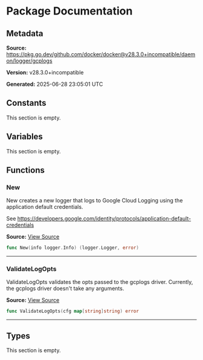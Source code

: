 # Package Documentation

## Metadata

**Source:** https://pkg.go.dev/github.com/docker/docker@v28.3.0+incompatible/daemon/logger/gcplogs

**Version:** v28.3.0+incompatible

**Generated:** 2025-06-28 23:05:01 UTC

## Constants

This section is empty.

## Variables

This section is empty.

## Functions

### New

New creates a new logger that logs to Google Cloud Logging using the application
default credentials.

See https://developers.google.com/identity/protocols/application-default-credentials

**Source:** [View Source](https://github.com/docker/docker/blob/v28.3.0/daemon/logger/gcplogs/gcplogging.go#L108)  

```go
func New(info logger.Info) (logger.Logger, error)
```

---

### ValidateLogOpts

ValidateLogOpts validates the opts passed to the gcplogs driver. Currently, the gcplogs
driver doesn't take any arguments.

**Source:** [View Source](https://github.com/docker/docker/blob/v28.3.0/daemon/logger/gcplogs/gcplogging.go#L205)  

```go
func ValidateLogOpts(cfg map[string]string) error
```

---

## Types

This section is empty.

